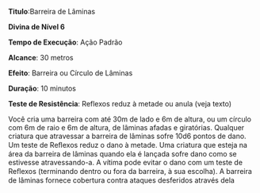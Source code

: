 **Titulo**:Barreira de Lâminas

**Divina de Nível 6**

**Tempo de Execução**: Ação Padrão

**Alcance**: 30 metros

**Efeito**: Barreira ou Círculo de Lâminas

**Duração**: 10 minutos

**Teste de Resistência**: Reflexos reduz à metade ou anula (veja texto)

Você cria uma barreira com até 30m de lado e 6m de altura, ou um círculo com 6m de raio e 6m de altura, de lâminas afadas e giratórias. 
Qualquer criatura que atravessar a barreira de lâminas sofre 10d6 pontos de dano. Um teste de Reﬂexos reduz o dano à metade.
Uma criatura que esteja na área da barreira de lâminas quando ela é lançada sofre dano como se estivesse atravessando-a.
A vítima pode evitar o dano com um teste de Reﬂexos (terminando dentro ou fora da barreira, à sua escolha).
A barreira de lâminas fornece cobertura contra ataques desferidos através dela
